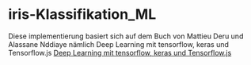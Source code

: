 # iris-Klassifikation_ML
Diese implementierung basiert sich auf dem Buch von Mattieu Deru und Alassane Nddiaye nämlich Deep Learning mit tensorflow, keras und Tensorflow.js [Deep Learning mit tensorflow, keras und Tensorflow.js](https://www.google.com/url?sa=t&rct=j&q=&esrc=s&source=web&cd=3&cad=rja&uact=8&ved=2ahUKEwidtIK-0tfkAhXQfFAKHQnPCCAQFjACegQIAhAC&url=https%3A%2F%2Fs3-eu-west-1.amazonaws.com%2Fgxmedia.galileo-press.de%2Fleseproben%2F4715%2Fleseprobe_rheinwerk_deep_learning_mit_tensorflow_keras_tensorflow-js.pdf&usg=AOvVaw1Stmjo6NgiyeyDJaKs_Mno)

